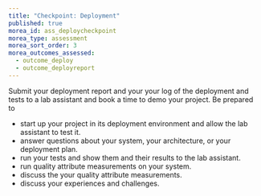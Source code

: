 ```yaml
---
title: "Checkpoint: Deployment"
published: true
morea_id: ass_deploycheckpoint
morea_type: assessment
morea_sort_order: 3
morea_outcomes_assessed:
  - outcome_deploy
  - outcome_deployreport  
---
```

Submit your deployment report and your your log of the deployment and tests to a lab assistant and book a time to demo your project. Be prepared to

- start up your project in its deployment environment and allow the lab assistant to test it.
- answer questions about your system, your architecture, or your deployment plan.
- run your tests and show them and their results to the lab assistant.
- run quality attribute measurements on your system.
- discuss the your quality attribute measurements.
- discuss your experiences and challenges.

